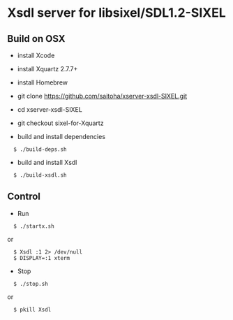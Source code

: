 Xsdl server for libsixel/SDL1.2-SIXEL
=====================================

Build on OSX
-------------

- install Xcode

- install Xquartz 2.7.7+

- install Homebrew

- git clone https://github.com/saitoha/xserver-xsdl-SIXEL.git

- cd xserver-xsdl-SIXEL

- git checkout sixel-for-Xquartz

- build and install dependencies

```
  $ ./build-deps.sh
```

- build and install Xsdl

```
  $ ./build-xsdl.sh
```

Control
-------

- Run

```
  $ ./startx.sh
```

or

```
  $ Xsdl :1 2> /dev/null
  $ DISPLAY=:1 xterm
```

- Stop

```
  $ ./stop.sh
```

or

```
  $ pkill Xsdl
```


